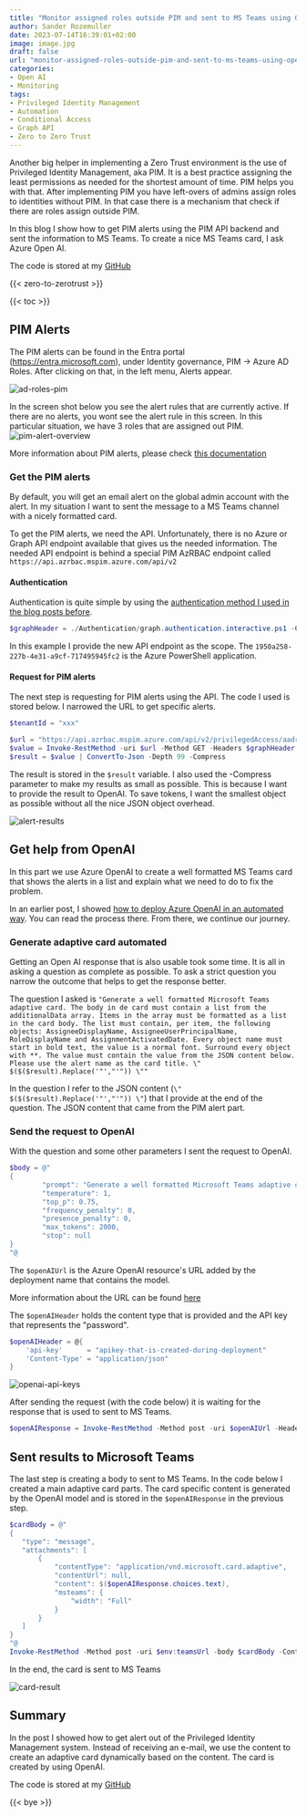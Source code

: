 ```yaml
---
title: "Monitor assigned roles outside PIM and sent to MS Teams using OpenAI"
author: Sander Rozemuller
date: 2023-07-14T16:39:01+02:00
image: image.jpg
draft: false
url: "monitor-assigned-roles-outside-pim-and-sent-to-ms-teams-using-openai"
categories:
- Open AI
- Monitoring
tags:
- Privileged Identity Management
- Automation
- Conditional Access
- Graph API
- Zero to Zero Trust
---
```


Another big helper in implementing a Zero Trust environment is the use of Privileged Identity Management, aka PIM. It is a best practice assigning the least permissions as needed for the shortest amount of time. PIM helps you with that. 
After implementing PIM you have left-overs of admins assign roles to identities without PIM. In that case there is a mechanism that check if there are roles assign outside PIM.

In this blog I show how to get PIM alerts using the PIM API backend and sent the information to MS Teams. To create a nice MS Teams card, I ask Azure Open AI.

The code is stored at my [GitHub](https://github.com/srozemuller/Monitoring/tree/main/PIMAlerts)

{{< zero-to-zerotrust >}}

{{< toc >}}

## PIM Alerts
The PIM alerts can be found in the Entra portal (https://entra.microsoft.com), under Identity governance, PIM -> Azure AD Roles. After clicking on that, in the left menu, Alerts appear.

![ad-roles-pim](ad-roles-pim.png)

In the screen shot below you see the alert rules that are currently active. If there are no alerts, you wont see the alert rule in this screen. 
In this particular situation, we have 3 roles that are assigned out PIM. 
![pim-alert-overview](pim-alert-overview.png)

More information about PIM alerts, please check [this documentation](https://learn.microsoft.com/en-us/azure/active-directory/privileged-identity-management/pim-how-to-configure-security-alerts)

### Get the PIM alerts
By default, you will get an email alert on the global admin account with the alert. In my situation I want to sent the message to a MS Teams channel with a nicely formatted card. 

To get the PIM alerts, we need the API. Unfortunately, there is no Azure or Graph API endpoint available that gives us the needed information. 
The needed API endpoint is behind a special PIM AzRBAC endpoint called `https://api.azrbac.mspim.azure.com/api/v2`

#### Authentication
Authentication is quite simple by using the [authentication method I used in the blog posts before](https://www.rozemuller.com/zero-to-zero-trust-automation-index/#authentication).
```powershell
$graphHeader = ./Authentication/graph.authentication.interactive.ps1 -ClientId "1950a258-227b-4e31-a9cf-717495945fc2" -TenantName contoso.onmicrosoft.com -Scope "https://api.azrbac.mspim.azure.com//.default"
```

In this example I provide the new API endpoint as the scope. The `1950a258-227b-4e31-a9cf-717495945fc2` is the Azure PowerShell application.

#### Request for PIM alerts
The next step is requesting for PIM alerts using the API. The code I used is stored below.
I narrowed the URL to get specific alerts. 
```powershell
$tenantId = "xxx"

$url = "https://api.azrbac.mspim.azure.com/api/v2/privilegedAccess/aadroles/resources/{0}/alerts/RolesAssignedOutsidePimAlert" -f $tenantId
$value = Invoke-RestMethod -uri $url -Method GET -Headers $graphHeader
$result = $value | ConvertTo-Json -Depth 99 -Compress
```
The result is stored in the `$result` variable. I also used the -Compress parameter to make my results as small as possible. This is because I want to provide the result to OpenAI. To save tokens, I want the smallest object as possible without all the nice JSON object overhead. 

![alert-results](alert-results.png)

## Get help from OpenAI
In this part we use Azure OpenAI to create a well formatted MS Teams card that shows the alerts in a list and explain what we need to do to fix the problem. 

In an earlier post, I showed [how to deploy Azure OpenAI in an automated way](https://www.rozemuller.com/monitor-conditional-access-changes-using-openai-and-teams/#azure-open-ai). You can read the process there. 
From there, we continue our journey. 

### Generate adaptive card automated
Getting an Open AI response that is also usable took some time. It is all in asking a question as complete as possible. To ask a strict question you narrow the outcome that helps to get the response better. 

The question I asked is `"Generate a well formatted Microsoft Teams adaptive card. The body in de card must contain a list from the additionalData array. Items in the array must be formatted as a list in the card body. The list must contain, per item, the following objects: AssigneeDisplayName, AssigneeUserPrincipalName, RoleDisplayName and AssignmentActivatedDate. Every object name must start in bold text, the value is a normal font. Surround every object with **. The value must contain the value from the JSON content below. Please use the alert name as the card title. \" $($($result).Replace('"',"'")) \""`

In the question I refer to the JSON content (`\" $($($result).Replace('"',"'")) \"`) that I provide at the end of the question. The JSON content that came from the PIM alert part. 

### Send the request to OpenAI
With the question and some other parameters I sent the request to OpenAI.

```powershell
$body = @"
{
        "prompt": "Generate a well formatted Microsoft Teams adaptive card. The body in de card must contain a list from the additionalData array. Items in the array must be formatted as a list in the card body. The list must contain, per item, the following objects: AssigneeDisplayName, AssigneeUserPrincipalName, RoleDisplayName and AssignmentActivatedDate. Every object name must start in bold text, the value is a normal font. Surround every object with **. The value must contain the value from the JSON content below. Please use the alert name as the card title.  \" $($($result).Replace('"',"'")) \" At last, please show me how to correct the issue.",
        "temperature": 1,
        "top_p": 0.75,
        "frequency_penalty": 0,
        "presence_penalty": 0,
        "max_tokens": 2000,
        "stop": null
}
"@
```

The `$openAIUrl` is the Azure OpenAI resource's URL added by the deployment name that contains the model. 

More information about the URL can be found [here](https://learn.microsoft.com/en-us/azure/cognitive-services/openai/reference#rest-api-versioning)

The `$openAIHeader` holds the content type that is provided and the API key that represents the "password".

```powershell
$openAIHeader = @{
    'api-key'      = "apikey-that-is-created-during-deployment"
    'Content-Type' = "application/json"
}
```

![openai-api-keys](openai-api-keys.png)

After sending the request (with the code below) it is waiting for the response that is used to sent to MS Teams.

```powershell
$openAIResponse = Invoke-RestMethod -Method post -uri $openAIUrl -Headers $openAIHeader -Body $body
```



## Sent results to Microsoft Teams
The last step is creating a body to sent to MS Teams. In the code below I created a main adaptive card parts. The card specific content is generated by the OpenAI model and is stored in the `$openAIResponse` in the previous step.

```powershell
$cardBody = @"
{
   "type": "message",
   "attachments": [
       {
           "contentType": "application/vnd.microsoft.card.adaptive",
           "contentUrl": null,
           "content": $($openAIResponse.choices.text),
           "msteams": {
               "width": "Full"
           }
       }
   ]
}
"@
Invoke-RestMethod -Method post -uri $env:teamsUrl -body $cardBody -ContentType 'application/json'

```
In the end, the card is sent to MS Teams

![card-result](card-result.png)


## Summary
In the post I showed how to get alert out of the Privileged Identity Management system. Instead of receiving an e-mail, we use the content to create an adaptive card dynamically based on the content. The card is created by using OpenAI.

The code is stored at my [GitHub](https://github.com/srozemuller/Monitoring/tree/main/PIMAlerts)

{{< bye >}}